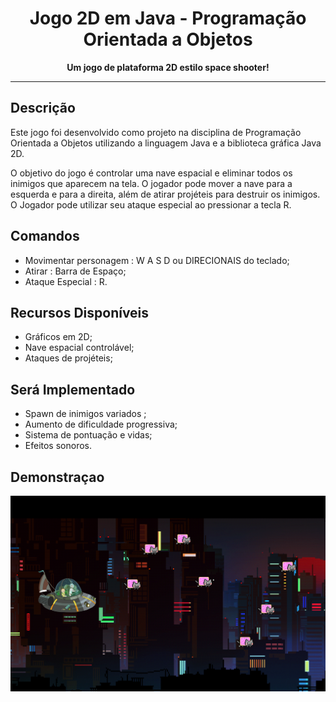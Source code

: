<h1 align="center">Jogo 2D em Java - Programação Orientada a Objetos</h1>

<p align="center">
  <strong>Um jogo de plataforma 2D estilo space shooter!</strong>
</p>

---

## Descrição

Este jogo foi desenvolvido como projeto na disciplina de Programação Orientada a Objetos utilizando a linguagem Java e a biblioteca gráfica Java 2D.

O objetivo do jogo é controlar uma nave espacial e eliminar todos os inimigos que aparecem na tela. O jogador pode mover a nave para a esquerda e para a direita, além de atirar projéteis para destruir os inimigos. O Jogador pode utilizar seu ataque especial ao pressionar a tecla R.

## Comandos

- Movimentar personagem : W A S D ou DIRECIONAIS do teclado;
- Atirar : Barra de Espaço;
- Ataque Especial : R.

## Recursos Disponíveis

- Gráficos em 2D;
- Nave espacial controlável;
- Ataques de projéteis;
  
## Será Implementado

- Spawn de inimigos variados ;
- Aumento de dificuldade progressiva;
- Sistema de pontuação e vidas;
- Efeitos sonoros.

## Demonstraçao

![Captura de Tela - Jogo](Recursos/screenshot.PNG)


